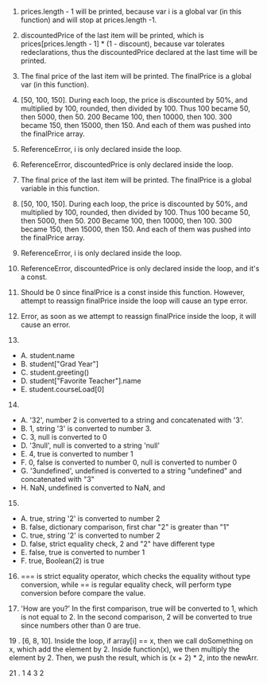 1. prices.length - 1 will be printed, because var i is a global var (in this function) and will stop at prices.length -1.

2. discountedPrice of the last item will be printed, which is prices[prices.length - 1] * (1 - discount), because var tolerates redeclarations, thus the discountedPrice declared at the last time will be printed.

3. The final price of the last item will be printed. The finalPrice is a global var (in this function).

4. [50, 100, 150]. During each loop, the price is discounted by 50%, and multiplied by 100, rounded, then divided by 100. Thus 100 became 50, then 5000, then 50. 200 Became 100, then 10000, then 100. 300 became 150, then 15000, then 150. And each of them was pushed into the finalPrice array.

5. ReferenceError, i is only declared inside the loop.

6. ReferenceError, discountedPrice is only declared inside the loop.

7. The final price of the last item will be printed. The finalPrice is a global variable in this function.

8. [50, 100, 150]. During each loop, the price is discounted by 50%, and multiplied by 100, rounded, then divided by 100. Thus 100 became 50, then 5000, then 50. 200 Became 100, then 10000, then 100. 300 became 150, then 15000, then 150. And each of them was pushed into the finalPrice array.

9. ReferenceError, i is only declared inside the loop.

10. ReferenceError, discountedPrice is only declared inside the loop, and it's a const.

11. Should be 0 since finalPrice is a const inside this function. However, attempt to reassign finalPrice inside the loop will cause an type error. 

12. Error, as soon as we attempt to reassign finalPrice inside the loop, it will cause an error. 

13. 
- A. student.name
- B. student["Grad Year"]
- C. student.greeting()
- D. student["Favorite Teacher"].name
- E. student.courseLoad[0]

14. 
- A. '32', number 2 is converted to a string and concatenated with '3'.
- B. 1, string '3' is converted to number 3.
- C. 3, null is converted to 0
- D. '3null', null is converted to a string 'null' 
- E. 4, true is converted to number 1
- F. 0, false is converted to number 0, null is converted to number 0
- G. '3undefined', undefined is converted to a string "undefined" and concatenated with "3"
- H. NaN, undefined is converted to NaN, and 

15. 
- A. true, string '2' is converted to number 2
- B. false, dictionary comparison, first char "2" is greater than "1"
- C. true, string '2' is converted to number 2
- D. false, strict equality check, 2 and "2" have different type
- E. false, true is converted to number 1
- F. true, Boolean(2) is true 

16. === is strict equality operator, which checks the equality without type conversion, while == is regular equality check, will perform type conversion before compare the value.

17. 'How are you?' In the first comparison, true will be converted to 1, which is not equal to 2. In the second comparison, 2 will be converted to true since numbers other than 0 are true.

19 . [6, 8, 10]. Inside the loop, if array[i] == x, then we call doSomething on x, which add the element by 2. Inside function(x), we then multiply the element by 2. Then, we push the result, which is (x + 2) * 2, into the newArr.

21 . 1 4 3 2